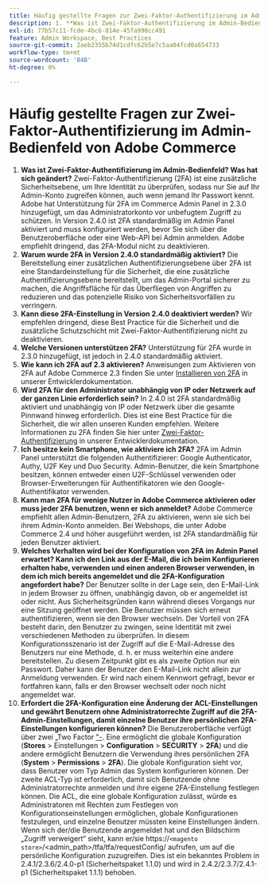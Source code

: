 ```yaml
---
title: Häufig gestellte Fragen zur Zwei-Faktor-Authentifizierung im Admin-Bedienfeld von Adobe Commerce
description: 1. **Was ist Zwei-Faktor-Authentifizierung im Admin-Bedienfeld? Was sich geändert hat?** Die Zwei-Faktor-Authentifizierung (2FA) ist eine zusätzliche Sicherheitsebene, um Ihre Identität zu überprüfen, sodass nur Sie auf Ihr Admin-Konto zugreifen können, auch wenn jemand Ihr Passwort kennt. Adobe hat Unterstützung für 2FA im Commerce Admin Panel in 2.3.0 hinzugefügt, um das Administratorkonto vor unbefugtem Zugriff zu schützen. In Version 2.4.0 ist 2FA standardmäßig im Admin Panel aktiviert und muss konfiguriert werden, bevor Sie sich über die Benutzeroberfläche oder eine Web-API bei Admin anmelden. Adobe empfiehlt dringend, das 2FA-Modul nicht zu deaktivieren.
exl-id: 77b57c11-fcde-4bc6-814e-45fa990cc491
feature: Admin Workspace, Best Practices
source-git-commit: 2aeb2355b74d1cdfc62b5e7c5aa04fcd0a654733
workflow-type: tm+mt
source-wordcount: '848'
ht-degree: 0%

---
```


# Häufig gestellte Fragen zur Zwei-Faktor-Authentifizierung im Admin-Bedienfeld von Adobe Commerce

1. **Was ist Zwei-Faktor-Authentifizierung im Admin-Bedienfeld? Was hat sich geändert?** Zwei-Faktor-Authentifizierung (2FA) ist eine zusätzliche Sicherheitsebene, um Ihre Identität zu überprüfen, sodass nur Sie auf Ihr Admin-Konto zugreifen können, auch wenn jemand Ihr Passwort kennt. Adobe hat Unterstützung für 2FA im Commerce Admin Panel in 2.3.0 hinzugefügt, um das Administratorkonto vor unbefugtem Zugriff zu schützen. In Version 2.4.0 ist 2FA standardmäßig im Admin Panel aktiviert und muss konfiguriert werden, bevor Sie sich über die Benutzeroberfläche oder eine Web-API bei Admin anmelden. Adobe empfiehlt dringend, das 2FA-Modul nicht zu deaktivieren.
1. **Warum wurde 2FA in Version 2.4.0 standardmäßig aktiviert?** Die Bereitstellung einer zusätzlichen Authentifizierungsebene über 2FA ist eine Standardeinstellung für die Sicherheit, die eine zusätzliche Authentifizierungsebene bereitstellt, um das Admin-Portal sicherer zu machen, die Angriffsfläche für das Überfliegen von Angriffen zu reduzieren und das potenzielle Risiko von Sicherheitsvorfällen zu verringern.
1. **Kann diese 2FA-Einstellung in Version 2.4.0 deaktiviert werden?** Wir empfehlen dringend, diese Best Practice für die Sicherheit und die zusätzliche Schutzschicht mit Zwei-Faktor-Authentifizierung nicht zu deaktivieren.
1. **Welche Versionen unterstützen 2FA?** Unterstützung für 2FA wurde in 2.3.0 hinzugefügt, ist jedoch in 2.4.0 standardmäßig aktiviert.
1. **Wie kann ich 2FA auf 2.3 aktivieren?** Anweisungen zum Aktivieren von 2FA auf Adobe Commerce 2.3 finden Sie unter [Installieren von 2FA](https://developer.adobe.com/commerce/testing/functional-testing-framework/two-factor-authentication/) in unserer Entwicklerdokumentation.
1. **Wird 2FA für den Administrator unabhängig von IP oder Netzwerk auf der ganzen Linie erforderlich sein?** In 2.4.0 ist 2FA standardmäßig aktiviert und unabhängig von IP oder Netzwerk über die gesamte Pinnwand hinweg erforderlich. Dies ist eine Best Practice für die Sicherheit, die wir allen unseren Kunden empfehlen. Weitere Informationen zu 2FA finden Sie hier unter [Zwei-Faktor-Authentifizierung](https://developer.adobe.com/commerce/testing/functional-testing-framework/two-factor-authentication/) in unserer Entwicklerdokumentation.
1. **Ich besitze kein Smartphone, wie aktiviere ich 2FA?** 2FA im Admin Panel unterstützt die folgenden Authentifizierer: Google Authenticator, Authy, U2F Key und Duo Security. Admin-Benutzer, die kein Smartphone besitzen, können entweder einen U2F-Schlüssel verwenden oder Browser-Erweiterungen für Authentifikatoren wie den Google-Authentifikator verwenden.
1. **Kann man 2FA für wenige Nutzer in Adobe Commerce aktivieren oder muss jeder 2FA benutzen, wenn er sich anmeldet?** Adobe Commerce empfiehlt allen Admin-Benutzern, 2FA zu aktivieren, wenn sie sich bei ihrem Admin-Konto anmelden. Bei Webshops, die unter Adobe Commerce 2.4 und höher ausgeführt werden, ist 2FA standardmäßig für jeden Benutzer aktiviert.
1. **Welches Verhalten wird bei der Konfiguration von 2FA im Admin Panel erwartet? Kann ich den Link aus der E-Mail, die ich beim Konfigurieren erhalten habe, verwenden und einen anderen Browser verwenden, in dem ich mich bereits angemeldet und die 2FA-Konfiguration angefordert habe?** Der Benutzer sollte in der Lage sein, den E-Mail-Link in jedem Browser zu öffnen, unabhängig davon, ob er angemeldet ist oder nicht. Aus Sicherheitsgründen kann während dieses Vorgangs nur eine Sitzung geöffnet werden. Die Benutzer müssen sich erneut authentifizieren, wenn sie den Browser wechseln. Der Vorteil von 2FA besteht darin, den Benutzer zu zwingen, seine Identität mit zwei verschiedenen Methoden zu überprüfen. In diesem Konfigurationsszenario ist der Zugriff auf die E-Mail-Adresse des Benutzers nur eine Methode, d. h. er muss weiterhin eine andere bereitstellen. Zu diesem Zeitpunkt gibt es als zweite Option nur ein Passwort. Daher kann der Benutzer den E-Mail-Link nicht allein zur Anmeldung verwenden. Er wird nach einem Kennwort gefragt, bevor er fortfahren kann, falls er den Browser wechselt oder noch nicht angemeldet war.
1. **Erfordert die 2FA-Konfiguration eine Änderung der ACL-Einstellungen und gewährt Benutzern ohne Administratorrechte Zugriff auf die 2FA-Admin-Einstellungen, damit einzelne Benutzer ihre persönlichen 2FA-Einstellungen konfigurieren können?** Die Benutzeroberfläche verfügt über zwei „Two Factor [&quot;-](https://developer.adobe.com/commerce/php/tutorials/backend/create-access-control-list-rule/). Eine ermöglicht die globale Konfiguration (**Stores** > Einstellungen > **Configuration** > **SECURITY** > **2FA**) und die andere ermöglicht Benutzern die Verwendung ihres persönlichen 2FA (**System** > **Permissions** > **2FA**). Die globale Konfiguration sieht vor, dass Benutzer vom Typ Admin das System konfigurieren können. Der zweite ACL-Typ ist erforderlich, damit sich Benutzende ohne Administratorrechte anmelden und ihre eigene 2FA-Einstellung festlegen können. Die ACL, die eine globale Konfiguration zulässt, würde es Administratoren mit Rechten zum Festlegen von Konfigurationseinstellungen ermöglichen, globale Konfigurationen festzulegen, und einzelne Benutzer müssten keine Einstellungen ändern. Wenn sich der/die Benutzende angemeldet hat und den Bildschirm „Zugriff verweigert“ sieht, kann er/sie https://``<magento store>``/&lt;admin\_path>/tfa/tfa/requestConfig/ aufrufen, um auf die persönliche Konfiguration zuzugreifen. Dies ist ein bekanntes Problem in 2.4.1/2.3.6/2.4.0-p1 (Sicherheitspaket 1.1.0) und wird in 2.4.2/2.3.7/2.4.1-p1 (Sicherheitspaket 1.1.1) behoben.
